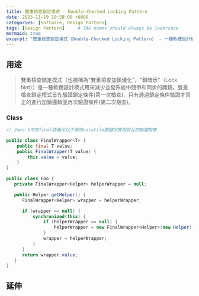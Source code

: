 ```yaml
---
title: 雙重檢查鎖定模式 - Double-Checked Locking Pattern
date: 2023-11-19 19:58:00 +0800
categories: [Software, Design Pattern]
tags: [Design Pattern]     # TAG names should always be lowercase
mermaid: true
excerpt: "雙重檢查鎖定模式（Double-Checked Locking Pattern） - 一種軟體設計模式用來減少並發系統中競爭和同步的開銷"
---
```



## 用途

> 雙重檢查鎖定模式（也被稱為"雙重檢查加鎖優化"，"鎖暗示"（Lock hint））是一種軟體設計模式用來減少並發系統中競爭和同步的開銷。雙重檢查鎖定模式首先驗證鎖定條件(第一次檢查)，只有通過鎖定條件驗證才真正的進行加鎖邏輯並再次驗證條件(第二次檢查)。

### Class

```java
// Java 5中的final語義可以不使用volatile關鍵字實現安全的創建對象

public class FinalWrapper<T> {
    public final T value;
    public FinalWrapper(T value) {
        this.value = value;
    }
}

public class Foo {
   private FinalWrapper<Helper> helperWrapper = null;

   public Helper getHelper() {
      FinalWrapper<Helper> wrapper = helperWrapper;

      if (wrapper == null) {
          synchronized(this) {
              if (helperWrapper == null) {
                  helperWrapper = new FinalWrapper<Helper>(new Helper());
              }
              wrapper = helperWrapper;
          }
      }
      return wrapper.value;
   }
}
```

## 延伸
